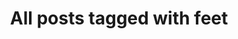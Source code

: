 ---
layout: tag
title: "All posts tagged with feet"
permalink: /weblog/tags/feet/
taxonomy: feet
---